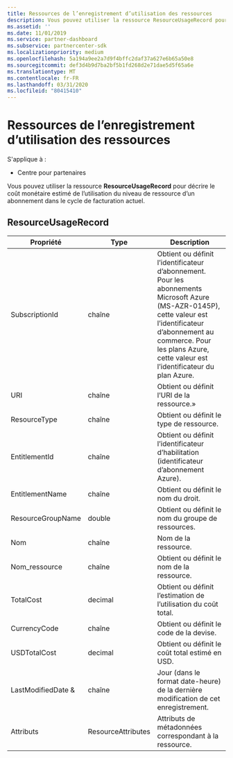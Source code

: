 ```yaml
---
title: Ressources de l’enregistrement d’utilisation des ressources
description: Vous pouvez utiliser la ressource ResourceUsageRecord pour décrire le coût monétaire estimé de l’utilisation du niveau de ressource d’un abonnement dans le cycle de facturation actuel.
ms.assetid: ''
ms.date: 11/01/2019
ms.service: partner-dashboard
ms.subservice: partnercenter-sdk
ms.localizationpriority: medium
ms.openlocfilehash: 5a194a9ee2a7d9f4bffc2daf37a627e6b65a50e8
ms.sourcegitcommit: def3d4b9d7ba2bf5b1fd268d2e71dae5d5f65a6e
ms.translationtype: MT
ms.contentlocale: fr-FR
ms.lasthandoff: 03/31/2020
ms.locfileid: "80415410"
---
```

# <a name="resource-usage-record-resources"></a>Ressources de l’enregistrement d’utilisation des ressources

S'applique à :

- Centre pour partenaires

Vous pouvez utiliser la ressource **ResourceUsageRecord** pour décrire le coût monétaire estimé de l’utilisation du niveau de ressource d’un abonnement dans le cycle de facturation actuel.

## <a name="resourceusagerecord"></a>ResourceUsageRecord

| Propriété         | Type               | Description                                                                                   |
|------------------|--------------------|-----------------------------------------------------------------------------------------------|
| SubscriptionId           | chaîne             | Obtient ou définit l’identificateur d’abonnement. Pour les abonnements Microsoft Azure (MS-AZR-0145P), cette valeur est l’identificateur d’abonnement au commerce. Pour les plans Azure, cette valeur est l’identificateur du plan Azure.                  |
| URI  | chaîne             | Obtient ou définit l’URI de la ressource.»                                                        |
| ResourceType          | chaîne             | Obtient ou définit le type de ressource.                                       |
| EntitlementId               | chaîne             | Obtient ou définit l’identificateur d’habilitation (identificateur d’abonnement Azure).                                                 |
| EntitlementName             | chaîne             | Obtient ou définit le nom du droit.                                                     |
| ResourceGroupName        | double             | Obtient ou définit le nom du groupe de ressources.   |
| Nom   | chaîne             | Nom de la ressource. |
| Nom_ressource   | chaîne             | Obtient ou définit le nom de la ressource. |
| TotalCost   | decimal             | Obtient ou définit l’estimation de l’utilisation du coût total. |
| CurrencyCode   | chaîne             | Obtient ou définit le code de la devise.                                          |
| USDTotalCost   | decimal             | Obtient ou définit le coût total estimé en USD.                                         |
| LastModifiedDate & | chaîne             | Jour (dans le format date-heure) de la dernière modification de cet enregistrement.                             |
| Attributs       | ResourceAttributes | Attributs de métadonnées correspondant à la ressource.                                        |                                           |
